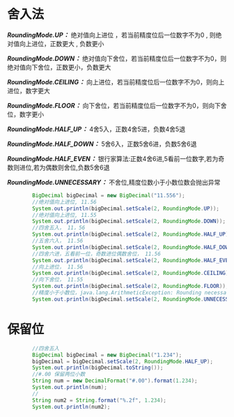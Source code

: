 # 舍入法

***RoundingMode.UP：*** 绝对值向上进位 ，若当前精度位后一位数字不为0 , 则绝对值向上进位，正数更大 , 负数更小  

***RoundingMode.DOWN：*** 绝对值向下舍位，若当前精度位后一位数字不为0，则绝对值向下舍位，正数更小，负数更大  	

***RoundingMode.CEILING：*** 向上进位，若当前精度位后一位数字不为0，则向上进位，数字更大  

***RoundingMode.FLOOR：*** 向下舍位，若当前精度位后一位数字不为0，则向下舍位，数字更小  

***RoundingMode.HALF_UP：*** 4舍5入，正数4舍5进，负数4舍5退  

***RoundingMode.HALF_DOWN：*** 5舍6入，正数5舍6进，负数5舍6退  

***RoundingMode.HALF_EVEN：*** 银行家算法:正数4舍6进,5看前一位数字,若为奇数则进位,若为偶数则舍位,负数5舍6退  

***RoundingMode.UNNECESSARY：*** 不舍位,精度位数小于小数位数会抛出异常

```java
        BigDecimal bigDecimal = new BigDecimal("11.556");
        //绝对值向上进位, 11.56
        System.out.println(bigDecimal.setScale(2, RoundingMode.UP));
        //绝对值向上进位, 11.55
        System.out.println(bigDecimal.setScale(2, RoundingMode.DOWN));
        //四舍五入， 11，56
        System.out.println(bigDecimal.setScale(2, RoundingMode.HALF_UP));
        //五舍六入， 11.56
        System.out.println(bigDecimal.setScale(2, RoundingMode.HALF_DOWN));
        //四舍六进，五看前一位，奇数进位偶数舍位， 11.56
        System.out.println(bigDecimal.setScale(2, RoundingMode.HALF_EVEN));
        //向上进位， 11.56
        System.out.println(bigDecimal.setScale(2, RoundingMode.CEILING));
        //向下舍位， 11.55
        System.out.println(bigDecimal.setScale(2, RoundingMode.FLOOR));
        //精度小于小数位，java.lang.ArithmeticException: Rounding necessary
        System.out.println(bigDecimal.setScale(2, RoundingMode.UNNECESSARY));
```

# 保留位

```java
        //四舍五入
        BigDecimal bigDecimal = new BigDecimal("1.234");
        bigDecimal = bigDecimal.setScale(2, RoundingMode.HALF_UP);
        System.out.println(bigDecimal.toString());
        //#.00 保留两位小数
        String num = new DecimalFormat("#.00").format(1.234);
        System.out.println(num);
        //
        String num2 = String.format("%.2f", 1.234);
        System.out.println(num2);
```

